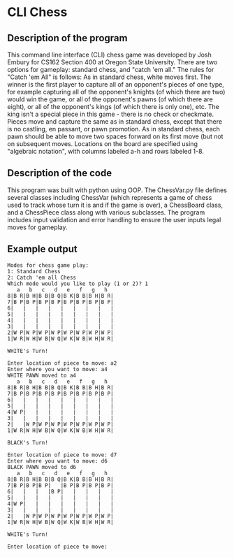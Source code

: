 # CLI Chess
## Description of the program
This command line interface (CLI) chess game was developed by Josh Embury for CS162 Section 400 at Oregon State University. There are two options for gameplay: standard chess, and "catch 'em all." The rules for "Catch 'em All" is follows: As in standard chess, white moves first. The winner is the first player to capture all of an opponent's pieces of one type, for example capturing all of the opponent's knights (of which there are two) would win the game, or all of the opponent's pawns (of which there are eight), or all of the opponent's kings (of which there is only one), etc. The king isn't a special piece in this game - there is no check or checkmate. Pieces move and capture the same as in standard chess, except that there is no castling, en passant, or pawn promotion. As in standard chess, each pawn should be able to move two spaces forward on its first move (but not on subsequent moves.
Locations on the board are specified using "algebraic notation", with columns labeled a-h and rows labeled 1-8.

## Description of the code
This program was built with python using OOP. The ChessVar.py file defines several classes including ChessVar (which represents a game of chess used to track whose turn it is and if the game is over), a ChessBoard class, and a ChessPiece class along with various subclasses. The program includes input validation and error handling to ensure the user inputs legal moves for gameplay.

## Example output
    Modes for chess game play:
    1: Standard Chess
    2: Catch 'em all Chess
    Which mode would you like to play (1 or 2)? 1
       a   b   c   d   e   f   g   h
    8|B R|B H|B B|B Q|B K|B B|B H|B R|
    7|B P|B P|B P|B P|B P|B P|B P|B P|
    6|   |   |   |   |   |   |   |   |
    5|   |   |   |   |   |   |   |   |
    4|   |   |   |   |   |   |   |   |
    3|   |   |   |   |   |   |   |   |
    2|W P|W P|W P|W P|W P|W P|W P|W P|
    1|W R|W H|W B|W Q|W K|W B|W H|W R|
    
    WHITE's Turn!
    
    Enter location of piece to move: a2
    Enter where you want to move: a4
    WHITE PAWN moved to a4
       a   b   c   d   e   f   g   h
    8|B R|B H|B B|B Q|B K|B B|B H|B R|
    7|B P|B P|B P|B P|B P|B P|B P|B P|
    6|   |   |   |   |   |   |   |   |
    5|   |   |   |   |   |   |   |   |
    4|W P|   |   |   |   |   |   |   |
    3|   |   |   |   |   |   |   |   |
    2|   |W P|W P|W P|W P|W P|W P|W P|
    1|W R|W H|W B|W Q|W K|W B|W H|W R|
    
    BLACK's Turn!
    
    Enter location of piece to move: d7
    Enter where you want to move: d6
    BLACK PAWN moved to d6
       a   b   c   d   e   f   g   h
    8|B R|B H|B B|B Q|B K|B B|B H|B R|
    7|B P|B P|B P|   |B P|B P|B P|B P|
    6|   |   |   |B P|   |   |   |   |
    5|   |   |   |   |   |   |   |   |
    4|W P|   |   |   |   |   |   |   |
    3|   |   |   |   |   |   |   |   |
    2|   |W P|W P|W P|W P|W P|W P|W P|
    1|W R|W H|W B|W Q|W K|W B|W H|W R|
    
    WHITE's Turn!
    
    Enter location of piece to move:
